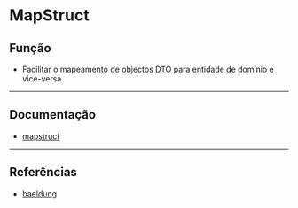 # MapStruct

## Função

* Facilitar o mapeamento de objectos DTO para entidade de domínio e vice-versa

---

## Documentação

* [mapstruct](https://mapstruct.org//)

---

## Referências

* [baeldung](https://www.baeldung.com/mapstruct)
